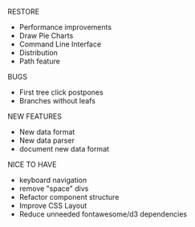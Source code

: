 RESTORE
- Performance improvements
- Draw Pie Charts
- Command Line Interface
- Distribution
- Path feature

BUGS
- First tree click postpones
- Branches without leafs

NEW FEATURES
- New data format
- New data parser
- document new data format

NICE TO HAVE
- keyboard navigation
- remove "space" divs
- Refactor component structure
- Improve CSS Layout
- Reduce unneeded fontawesome/d3 dependencies